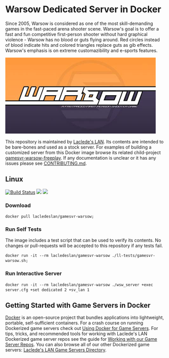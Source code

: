 # Warsow Dedicated Server in Docker

Since 2005, Warsow is considered as one of the most skill-demanding games in the fast-paced arena shooter scene. Warsow's goal is to offer a fast and fun competitive first-person shooter without hard graphical violence - Warsow has no blood or guts flying around. Red circles instead of blood indicate hits and colored triangles replace guts as gib effects. Warsow's emphasis  is on extreme customazibility  and e-sports features.

![Warsow Logo](https://raw.githubusercontent.com/LacledesLAN/gamesvr-warsow/master/.misc/warsow-logo.jpg "Warsow Logo")

This repository is maintained by [Laclede's LAN](https://lacledeslan.com). Its contents are intended to be bare-bones and used as a stock server. For examples of building a customized server from this Docker image browse its related child-project [gamesvr-warsow-freeplay](https://github.com/LacledesLAN/gamesvr-warsow-freeplay). If any documentation is unclear or it has any issues please see [CONTRIBUTING.md](./CONTRIBUTING.md).

## Linux

[![Build Status](https://travis-ci.org/LacledesLAN/gamesvr-warsow.svg?branch=master)](https://travis-ci.org/LacledesLAN/gamesvr-warsow)
[![](https://images.microbadger.com/badges/version/lacledeslan/gamesvr-warsow.svg)](https://microbadger.com/images/lacledeslan/gamesvr-warsow "Get your own version badge on microbadger.com")
[![](https://images.microbadger.com/badges/image/lacledeslan/gamesvr-warsow.svg)](https://microbadger.com/images/lacledeslan/gamesvr-warsow "Get your own image badge on microbadger.com")

### Download

```shell
docker pull lacledeslan/gamesvr-warsow;
```

### Run Self Tests

The image includes a test script that can be used to verify its contents. No changes or pull-requests will be accepted to this repository if any tests fail.

```shell
docker run -it --rm lacledeslan/gamesvr-warsow ./ll-tests/gamesvr-warsow.sh;
```

### Run Interactive Server

```shell
docker run -it --rm lacledeslan/gamesvr-warsow ./wsw_server +exec server.cfg +set dedicated 2 +sv_lan 1
```

## Getting Started with Game Servers in Docker

[Docker](https://docs.docker.com/) is an open-source project that bundles applications into lightweight, portable, self-sufficient containers. For a crash course on running Dockerized game servers check out [Using Docker for Game Servers](https://github.com/LacledesLAN/README.1ST/blob/master/GameServers/DockerAndGameServers.md). For tips, tricks, and recommended tools for working with Laclede's LAN Dockerized game server repos see the guide for [Working with our Game Server Repos](https://github.com/LacledesLAN/README.1ST/blob/master/GameServers/WorkingWithOurRepos.md). You can also browse all of our other Dockerized game servers: [Laclede's LAN Game Servers Directory](https://github.com/LacledesLAN/README.1ST/tree/master/GameServers).

